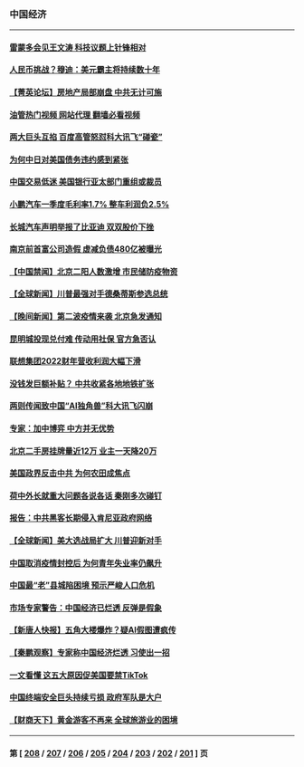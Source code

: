### 中国经济
---
#### [雷蒙多会见王文涛 科技议题上针锋相对](../../pages/ncid283/n14004189.md?05261245) 
#### [人民币挑战？穆迪：美元霸主将持续数十年](../../pages/ncid283/n14004114.md?05261245) 
#### [【菁英论坛】房地产局部崩盘 中共无计可施](../../pages/ncid283/n14004131.md?05261245) 
#### [油管热门视频 网站代理 翻墙必看视频](http://138.2.39.72:81/youtube.html?epic-marker?05261245)
#### [两大巨头互掐 百度高管怒怼科大讯飞“碰瓷”](../../pages/ncid283/n14004141.md?05261245) 
#### [为何中日对美国债务违约感到紧张](../../pages/ncid283/n14004016.md?05261245) 
#### [中国交易低迷 美国银行亚太部门重组或裁员](../../pages/ncid283/n14003993.md?05261245) 
#### [小鹏汽车一季度毛利率1.7% 整车利润负2.5%](../../pages/ncid283/n14003760.md?05261245) 
#### [长城汽车声明举报了比亚迪 双双股价下挫](../../pages/ncid283/n14003509.md?05261245) 
#### [南京前首富公司造假 虚减负债480亿被曝光](../../pages/ncid283/n14003752.md?05261245) 
#### [【中国禁闻】北京二阳人数激增 市民储防疫物资](../../pages/ncid283/n14003334.md?05261245) 
#### [【全球新闻】川普最强对手德桑蒂斯参选总统](../../pages/ncid283/n14003740.md?05261245) 
#### [【晚间新闻】第二波疫情来袭 北京急发通知](../../pages/ncid283/n14003275.md?05261245) 
#### [昆明城投现兑付难 传动用社保 官方急否认](../../pages/ncid283/n14003532.md?05261245) 
#### [联想集团2022财年营收利润大幅下滑](../../pages/ncid283/n14003443.md?05261245) 
#### [没钱发巨额补贴？ 中共收紧各地地铁扩张](../../pages/ncid283/n14003386.md?05261245) 
#### [两则传闻致中国“AI独角兽”科大讯飞闪崩](../../pages/ncid283/n14003420.md?05261245) 
#### [专家：加中博弈 中方并无优势](../../pages/ncid283/n14003285.md?05261245) 
#### [北京二手房挂牌量近12万 业主一天降20万](../../pages/ncid283/n14003072.md?05261245) 
#### [美国政界反击中共 为何农田成焦点](../../pages/ncid283/n14003260.md?05261245) 
#### [荷中外长就重大问题各说各话 秦刚多次碰钉](../../pages/ncid283/n14003248.md?05261245) 
#### [报告：中共黑客长期侵入肯尼亚政府网络](../../pages/ncid283/n14003091.md?05261245) 
#### [【全球新闻】美大选战局扩大 川普迎新对手](../../pages/ncid283/n14003061.md?05261245) 
#### [中国取消疫情封控后 为何青年失业率仍飙升](../../pages/ncid283/n14003024.md?05261245) 
#### [中国最“老”县城陷困境 预示严峻人口危机](../../pages/ncid283/n14002870.md?05261245) 
#### [市场专家警告：中国经济已烂透 反弹是假象](../../pages/ncid283/n14002866.md?05261245) 
#### [【新唐人快报】五角大楼爆炸？疑AI假图遭疯传](../../pages/ncid283/n14002710.md?05261245) 
#### [【秦鹏观察】专家称中国经济烂透 习使出一招](../../pages/ncid283/n14002767.md?05261245) 
#### [一文看懂 这五大原因促美国要禁TikTok](../../pages/ncid283/n14002629.md?05261245) 
#### [中国终端安全巨头持续亏损 政府军队是大户](../../pages/ncid283/n14002723.md?05261245) 
#### [【财商天下】黄金游客不再来 全球旅游业的困境](../../pages/ncid283/n14002692.md?05261245) 

---
#### 第 [ [208](./208.md?05261245) / [207](./207.md?05261245) / [206](./206.md?05261245) / [205](./205.md?05261245) / [204](./204.md?05261245) / [203](./203.md?05261245) / [202](./202.md?05261245) / [201](./201.md?05261245) ] 页
